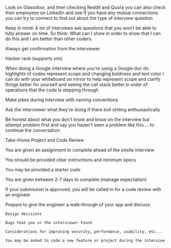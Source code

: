 Look on Glassdoor, and then checking Reddit and Quora you can also check their employees on LinkedIn and see if you have any mutual connections you can try to connect to find out about the type of interview question 

Keep in mind: A lot of interviews ask questions that you won’t be able to fully answer on time. So think: What can I show in order to show that I can do this and I am better than other coders. 

Always get confirmation from the interviewer 

Hacker rank (supports vim) 

When doing a Google interview where you're using a Google doc do highlights of codes represent scope and changing boldness and text color I can do with your whiteboard on mirror to help represent scope and clarify things better for yourself and seeing the call stack better in order of operations that the code is stepping through  

Make jokes during interview with naming conventions  

Ask the interviewer what they're doing if there bull shiting enthusiastically 

Be honest about what you don't know and know on the interview but attempt problem first and say you haven't seen a problem like this ... to continue the conversation











Take-Home Project and Code Review 

You are given an assignment to complete ahead of the onsite interview 

You should be provided clear instructions and minimum specs 

You may be provided a starter code 

You are given between 2-7 days to complete (manage expectation) 

If your submission is approved, you will be called in for a code review with an engineer 

Prepare to give the engineer a walk-through of your app and discuss: 

	Design decisions 
	
	Bugs that you or the interviewer found 
	
	Considerations for improving security, performance, usability, etc... 
	
	You may be asked to code a new feature or project during the interview


